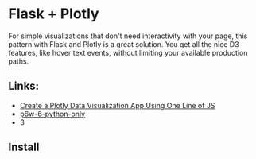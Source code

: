 # Flask + Plotly
For simple visualizations that don't need interactivity with your page, this pattern with Flask and Plotly is a great solution. You get all the nice D3 features, like hover text events, without limiting your available production paths.


## Links:

* [Create a Plotly Data Visualization App Using One Line of JS](https://towardsdatascience.com/create-a-plotly-data-visualization-app-using-one-line-of-js-b1865391faa4)
* [p6w-6-python-only](https://github.com/edkrueger/p6w-6-python-only)
* 3


## Install

``` 

```